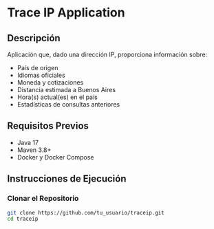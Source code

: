 # Trace IP Application

## Descripción

Aplicación que, dado una dirección IP, proporciona información sobre:

- País de origen
- Idiomas oficiales
- Moneda y cotizaciones
- Distancia estimada a Buenos Aires
- Hora(s) actual(es) en el país
- Estadísticas de consultas anteriores

## Requisitos Previos

- Java 17
- Maven 3.8+
- Docker y Docker Compose

## Instrucciones de Ejecución

### Clonar el Repositorio

```bash
git clone https://github.com/tu_usuario/traceip.git
cd traceip
